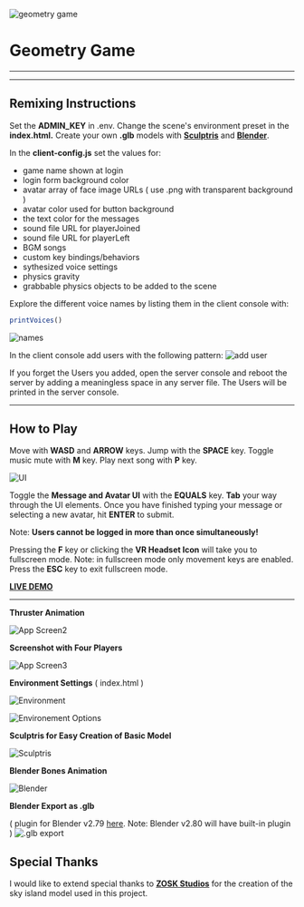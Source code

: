  ![geometry game](https://cdn.glitch.com/162b879e-fd42-40d9-8519-671d783b8c70%2Fgeo-game.gif?1534009918502) 
# Geometry Game 
____
____

## **Remixing Instructions**



Set the **ADMIN_KEY** in .env. Change the scene's environment preset in the **index.html.**  Create your own **.glb** models with <a href="http://pixologic.com/sculptris/" no-opener no-referer>**Sculptris**</a> and <a href="https://www.blender.org/download/" no-opener no-referer>**Blender**</a>.

In the **client-config.js** set the values for:
  - game name shown at login
  - login form background color
  - avatar array of face image URLs ( use .png with transparent background )
  - avatar color used for button background 
  - the text color for the messages
  - sound file URL for playerJoined
  - sound file URL for playerLeft
  - BGM songs
  - custom key bindings/behaviors
  - sythesized voice settings
  - physics gravity
  - grabbable physics objects to be added to the scene
  
Explore the different voice names by listing them in the client console with:
```js
printVoices()
```
![names](https://cdn.glitch.com/8cdffa44-0009-4d0b-89c7-731fef3fef0b%2Fnames.png?1533445633949)
  
In the client console add users with the following pattern:
![add user](https://cdn.glitch.com/8cdffa44-0009-4d0b-89c7-731fef3fef0b%2Fadduser.png?1533445801204)

If you forget the Users you added, open the server console and reboot the server by adding a meaningless space in any server file.  The Users will be printed in the server console.
  
  ____

## **How to Play**

Move with **WASD** and **ARROW** keys.  Jump with the **SPACE** key.
Toggle music mute with **M** key. Play next song with **P** key. 

![UI](https://cdn.glitch.com/8cdffa44-0009-4d0b-89c7-731fef3fef0b%2FmessageAndAvatar.png?1533445976674)

Toggle the **Message and Avatar UI** with the **EQUALS** key. **Tab** your way through the UI elements. Once you have finished typing your message or selecting a new avatar, hit **ENTER** to submit.

Note: **Users cannot be logged in more than once simultaneously!**


Pressing the **F** key or clicking the **VR Headset Icon** will take you to fullscreen mode.  Note: in fullscreen mode only movement keys are enabled.  Press the **ESC** key to exit fullscreen mode. 

<a href="https://sky-island.glitch.me/" no-opener no-referer>**LIVE DEMO**</a>

____



**Thruster Animation**

![App Screen2](https://cdn.glitch.com/97457b24-474e-42eb-9358-c8bc7bab1d9f%2Fapp-screen.gif?1533847350291)

**Screenshot with Four Players**

![App Screen3](https://cdn.glitch.com/162b879e-fd42-40d9-8519-671d783b8c70%2F4players.png?1534020052774)

**Environment Settings**  ( index.html )

![Environment](https://cdn.glitch.com/f54ba682-ab47-46e4-bf61-5e68e6053f18%2Fenvironment.png?1532871874928)

![Environement Options](https://github.com/feiss/aframe-environment-component/raw/master/assets/aframeenvironment.gif?raw=true)

**Sculptris for Easy Creation of Basic Model**

![Sculptris](https://cdn.glitch.com/f54ba682-ab47-46e4-bf61-5e68e6053f18%2Fsculptris.png?1532961951688)

**Blender Bones Animation**

![Blender](https://cdn.glitch.com/f54ba682-ab47-46e4-bf61-5e68e6053f18%2Fblender.png?1532961633005)

**Blender Export as .glb**  

( plugin for Blender v2.79 <a href="https://github.com/KhronosGroup/glTF-Blender-Exporter" no-opener no-referer>here</a>. Note: Blender v2.80 will have built-in plugin )
![.glb export](https://cdn.glitch.com/f54ba682-ab47-46e4-bf61-5e68e6053f18%2Fexport.png?1532962417545)

## Special Thanks

I would like to extend special thanks to <a href="https://sketchfab.com/ZOSK" no-opener no-referer>**ZOSK Studios**</a> for the creation of the sky island model used in this project.